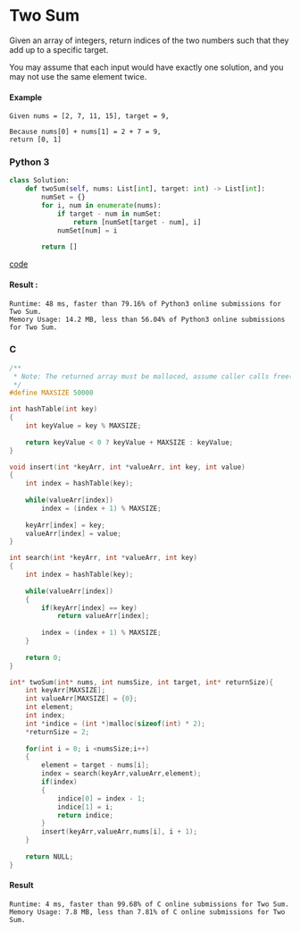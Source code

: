 # Two Sum
Given an array of integers, return indices of the two numbers such that they add up to a specific target.

You may assume that each input would have exactly one solution, and you may not use the same element twice.

#### Example
```
Given nums = [2, 7, 11, 15], target = 9,

Because nums[0] + nums[1] = 2 + 7 = 9,
return [0, 1]
```

### Python 3
```python
class Solution:
    def twoSum(self, nums: List[int], target: int) -> List[int]:
        numSet = {}
        for i, num in enumerate(nums):
            if target - num in numSet:
                return [numSet[target - num], i]
            numSet[num] = i
            
        return []
```
[code](code/1.py)

#### Result : 
```
Runtime: 48 ms, faster than 79.16% of Python3 online submissions for Two Sum.
Memory Usage: 14.2 MB, less than 56.04% of Python3 online submissions for Two Sum.
```

### C
```C
/**
 * Note: The returned array must be malloced, assume caller calls free().
 */
#define MAXSIZE 50000

int hashTable(int key)
{
    int keyValue = key % MAXSIZE;
    
    return keyValue < 0 ? keyValue + MAXSIZE : keyValue;
}

void insert(int *keyArr, int *valueArr, int key, int value)
{
    int index = hashTable(key);
    
    while(valueArr[index])
        index = (index + 1) % MAXSIZE;
    
    keyArr[index] = key;
    valueArr[index] = value;
}

int search(int *keyArr, int *valueArr, int key)
{
    int index = hashTable(key);
    
    while(valueArr[index])
    {
        if(keyArr[index] == key)
            return valueArr[index];
        
        index = (index + 1) % MAXSIZE;
    }
    
    return 0;
}

int* twoSum(int* nums, int numsSize, int target, int* returnSize){
    int keyArr[MAXSIZE];
    int valueArr[MAXSIZE] = {0};
    int element;
    int index;
    int *indice = (int *)malloc(sizeof(int) * 2);
    *returnSize = 2;
    
    for(int i = 0; i <numsSize;i++)
    {
        element = target - nums[i];
        index = search(keyArr,valueArr,element);
        if(index)
        {
            indice[0] = index - 1;
            indice[1] = i;
            return indice;
        }
        insert(keyArr,valueArr,nums[i], i + 1);
    }
    
    return NULL;
}
```

#### Result
```
Runtime: 4 ms, faster than 99.68% of C online submissions for Two Sum.
Memory Usage: 7.8 MB, less than 7.81% of C online submissions for Two Sum.
```
